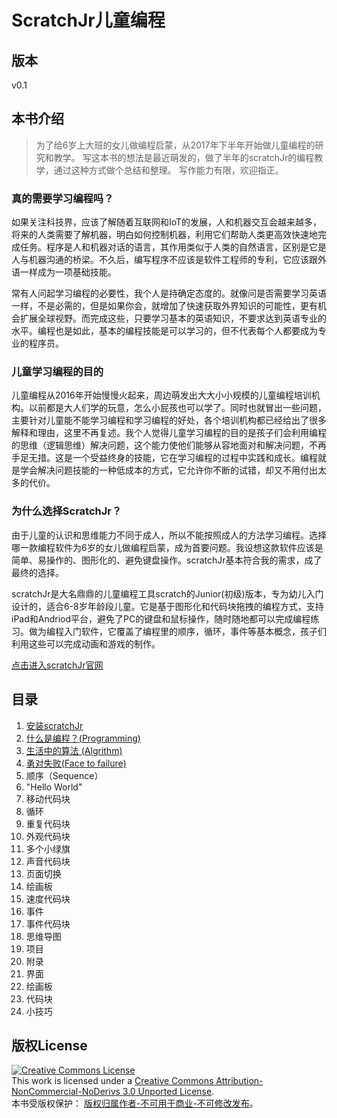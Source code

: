 # ScratchJr儿童编程

## 版本
v0.1

## 本书介绍

> 为了给6岁上大班的女儿做编程启蒙，从2017年下半年开始做儿童编程的研究和教学。
> 写这本书的想法是最近萌发的，做了半年的scratchJr的编程教学，通过这种方式做个总结和整理。
> 写作能力有限，欢迎指正。


### 真的需要学习编程吗？
如果关注科技界，应该了解随着互联网和IoT的发展，人和机器交互会越来越多，将来的人类需要了解机器，明白如何控制机器，利用它们帮助人类更高效快速地完成任务。程序是人和机器对话的语言，其作用类似于人类的自然语言，区别是它是人与机器沟通的桥梁。不久后，编写程序不应该是软件工程师的专利，它应该跟外语一样成为一项基础技能。

常有人问起学习编程的必要性，我个人是持确定态度的。就像问是否需要学习英语一样，不是必需的，但是如果你会，就增加了快速获取外界知识的可能性，更有机会扩展全球视野。而完成这些，只要学习基本的英语知识，不要求达到英语专业的水平。编程也是如此，基本的编程技能是可以学习的，但不代表每个人都要成为专业的程序员。

### 儿童学习编程的目的
儿童编程从2016年开始慢慢火起来，周边萌发出大大小小规模的儿童编程培训机构。以前都是大人们学的玩意，怎么小屁孩也可以学了。同时也就冒出一些问题，主要针对儿童能不能学习编程和学习编程的好处，各个培训机构都已经给出了很多解释和理由，这里不再复述。我个人觉得儿童学习编程的目的是孩子们会利用编程的思维（逻辑思维）解决问题，这个能力使他们能够从容地面对和解决问题，不再手足无措。这是一个受益终身的技能，它在学习编程的过程中实践和成长。编程就是学会解决问题技能的一种低成本的方式，它允许你不断的试错，却又不用付出太多的代价。

### 为什么选择ScratchJr？
由于儿童的认识和思维能力不同于成人，所以不能按照成人的方法学习编程。选择哪一款编程软件为6岁的女儿做编程启蒙，成为首要问题。我设想这款软件应该是简单、易操作的、图形化的、避免键盘操作。scratchJr基本符合我的需求，成了最终的选择。

scratchJr是大名鼎鼎的儿童编程工具scratch的Junior(初级)版本，专为幼儿入门设计的，适合6-8岁年龄段儿童。它是基于图形化和代码块拖拽的编程方式，支持iPad和Andriod平台，避免了PC的键盘和鼠标操作，随时随地都可以完成编程练习。做为编程入门软件，它覆盖了编程里的顺序，循环，事件等基本概念，孩子们利用这些可以完成动画和游戏的制作。

[点击进入scratchJr官网](http://www.scratchjr.org/)

## 目录

1. [安装scratchJr](/chapters/chapter01-Setup.md)
2. [什么是编程？(Programming)](/chapters/chapter02-Programming.md)
3. [生活中的算法 (Algrithm)](/chapters/chapter03-Algorithm.md)
4. [勇对失败(Face to failure)](#)
5. 顺序（Sequence）
6. "Hello World"
7. 移动代码块
8. 循环
9. 重复代码块
10. 外观代码块
11. 多个小绿旗
12. 声音代码块
13. 页面切换
14. 绘画板
15. 速度代码块
16. 事件
17. 事件代码块
18. 思维导图
19. 项目
20. 附录
  1. 界面
  2. 绘画板
  3. 代码块
  4. 小技巧

## 版权License
<a rel="license" href="http://creativecommons.org/licenses/by-nc-nd/3.0/"><img alt="Creative Commons License" style="border-width:0" src="https://i.creativecommons.org/l/by-nc-nd/3.0/88x31.png" /></a><br />This work is licensed under a <a rel="license" href="http://creativecommons.org/licenses/by-nc-nd/3.0/">Creative Commons Attribution-NonCommercial-NoDerivs 3.0 Unported License</a>.
<br />本书受版权保护： <a rel="license" href="http://creativecommons.org/licenses/by-nc-nd/3.0/">版权归属作者-不可用于商业-不可修改发布</a>。
